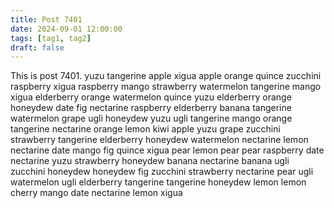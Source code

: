 ```yaml
---
title: Post 7401
date: 2024-09-01 12:00:00
tags: [tag1, tag2]
draft: false
---
```

This is post 7401.
yuzu
tangerine
apple
xigua
apple
orange
quince
zucchini
raspberry
xigua
raspberry
mango
strawberry
watermelon
tangerine
mango
xigua
elderberry
orange
watermelon
quince
yuzu
elderberry
orange
honeydew
date
fig
nectarine
raspberry
elderberry
banana
tangerine
watermelon
grape
ugli
honeydew
yuzu
ugli
tangerine
mango
orange
tangerine
nectarine
orange
lemon
kiwi
apple
yuzu
grape
zucchini
strawberry
tangerine
elderberry
honeydew
watermelon
nectarine
lemon
nectarine
date
mango
fig
quince
xigua
pear
lemon
pear
pear
raspberry
date
nectarine
yuzu
strawberry
honeydew
banana
nectarine
banana
ugli
zucchini
honeydew
honeydew
fig
zucchini
strawberry
nectarine
pear
ugli
watermelon
ugli
elderberry
tangerine
tangerine
honeydew
lemon
lemon
cherry
mango
date
nectarine
lemon
xigua

